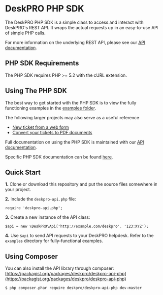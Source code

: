 DeskPRO PHP SDK
=======================

The DeskPRO PHP SDK is a simple class to access and interact with DeskPRO's REST API. It wraps the actual requests up in an easy-to-use API of simple PHP calls.

For more information on the underlying REST API, please see our [API documentation](http://support.deskpro.com/kb/17-deskpro-api).


PHP SDK Requirements
--------------------

The PHP SDK requires PHP >= 5.2 with the cURL extension.


Using The PHP SDK
-----------------

The best way to get started with the PHP SDK is to view the fully functioning examples in the [examples folder](https://github.com/DeskPRO/deskpro-api-php/tree/master/examples).

The following larger projects may also serve as a useful reference
* [New ticket from a web form](https://github.com/DeskPRO/api-app-ticket-form)
* [Convert your tickets to PDF documents](https://github.com/DeskPRO/api-app-ticket-pdfs)

Full documentation on using the PHP SDK is maintained with our [API documentation](http://support.deskpro.com/kb/17-deskpro-api). 

Specific PHP SDK documentation can be found [here](https://support.deskpro.com/kb/articles/97-deskpro-api-wrapper-php).


Quick Start
-----------

**1.** Clone or download this repository and put the source files somewhere in  your project.

**2.** Include the `deskpro-api.php` file:

    require 'deskpro-api.php';

**3.** Create a new instance of the API class:

    $api = new \DeskPRO\Api('http://example.com/deskpro', '123:XYZ');

**4.** Use `$api` to send API requests to your DeskPRO helpdesk. Refer to the `examples` directory for fully-functional examples.


Using Composer
--------------

You can also install the API library through composer: [https://packagist.org/packages/deskpro/deskpro-api-php](https://packagist.org/packages/deskpro/deskpro-api-php)

    $ php composer.phar require deskpro/deskpro-api-php dev-master
